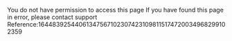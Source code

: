 You do not have permission to access this page If you have found this page in error, please contact support Reference:164483925440613475671023074231098115174720034968299102359